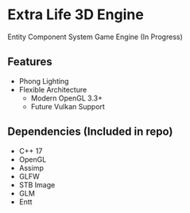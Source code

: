 # Extra Life 3D Engine
Entity Component System Game Engine (In Progress)

## Features
- Phong Lighting
- Flexible Architecture
  - Modern OpenGL 3.3+
  - Future Vulkan Support
## Dependencies (Included in repo)
- C++ 17
- OpenGL
- Assimp
- GLFW
- STB Image
- GLM
- Entt


